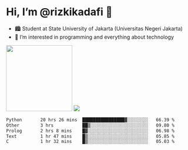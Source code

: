 # Hi, I’m @rizkikadafi 👋
- 🏙 Student at State University of Jakarta (Universitas Negeri Jakarta)
- 👀 I’m interested in programming and everything about technology
<img height="180em" src="https://github-readme-stats.vercel.app/api?username=rizkikadafi&show_icons=true&hide_border=true&&count_private=true&include_all_commits=true" />
<img src="https://github-readme-stats.vercel.app/api/top-langs/?username=rizkikadafi&show_icons=true&hide_border=true&&count_private=true&include_all_commits=true" />

<!--START_SECTION:waka-->

```txt
Python       20 hrs 26 mins  ████████████████▓░░░░░░░░   66.39 %
Other        3 hrs           ██▒░░░░░░░░░░░░░░░░░░░░░░   09.80 %
Prolog       2 hrs 8 mins    █▓░░░░░░░░░░░░░░░░░░░░░░░   06.98 %
Text         1 hr 47 mins    █▒░░░░░░░░░░░░░░░░░░░░░░░   05.85 %
C            1 hr 32 mins    █▒░░░░░░░░░░░░░░░░░░░░░░░   05.03 %
```

<!--END_SECTION:waka-->

<!---
rizkikadafi/rizkikadafi is a ✨ special ✨ repository because its `README.md` (this file) appears on your GitHub profile.
You can click the Preview link to take a look at your changes.
--->
